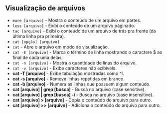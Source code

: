 ## Visualização de arquivos

- `more [arquivo]` - Mostra o conteúdo de um arquivo em partes.
- `less [arquivo]` - Exibi o conteúdo de um arquivo páginado.
- `tac [arquivo]` - Exibi o conteúdo de um arquivo de trás pra frente (da última linha pra primeira).
- `cat [opção] [arquivo]`
- `cat` - Abre o arquivo em modo de visualização.
- `cat -E [arquivo]` - Marca o término de linha mostrando o caractere $ ao final de cada uma delas.
- `cat -n [arquivo]` - Mostra a quantidade de linas do arquivo.
- `cat -v [arquivo]` - Exibe caracteres não exibíveis.
- **cat -T [arquivo]** - Exibe tabulação mostradas como ^I.
- **cat -s [arquivo]** - Remove linhas repetidas em branco.
- **cat -b [arquivo]** - Numera as linhas que possuem algum conteúdo.
- **cat [arquivo] | grep [busca]** - Busca no arquivo (case sensitive).
- **cat [arquivo] | grep [busca] -i** - Busca no arquivo (case insensitive).
- **cat [arquivo] > [arquivo]** - Copia o conteúdo do arquivo para outro.
- **cat [arquivo] >> [arquivo]** - Adiciona o conteúdo do arquivo para outro.
